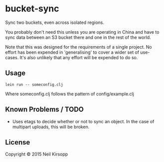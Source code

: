 # bucket-sync

Sync two buckets, even across isolated regions.

You probably don't need this unless you are operating in China and have to
sync data between an S3 bucket there and one in the rest of the world.

Note that this was designed for the requirements of a single project. No effort
has been expended in 'generalising' to cover a wider set of use-cases. It's
also unlikely that any effort will be expended to do so.

## Usage

    lein run -- someconfig.clj

Where someconfig.clj follows the pattern of config/example.clj

## Known Problems / TODO

* Uses etags to decide whether or not to sync an object. In the case of
  multipart uploads, this will be broken.

## License

Copyright © 2015 Neil Kirsopp

